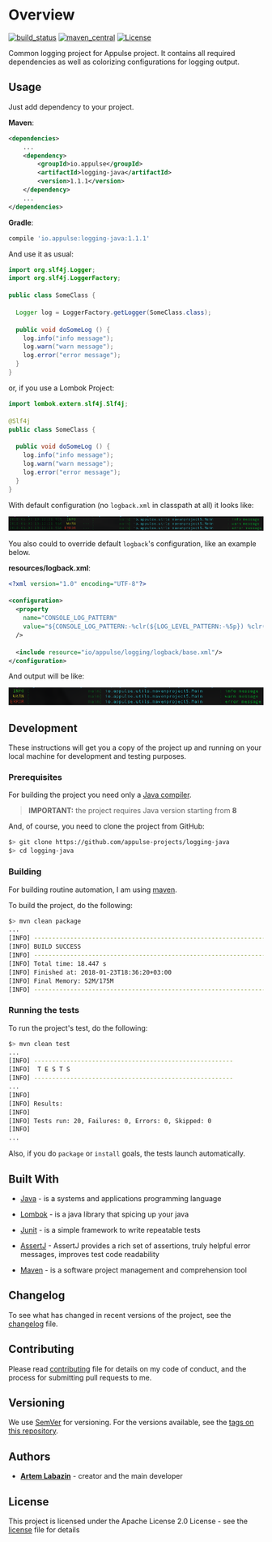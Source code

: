 # Overview

[![build_status](https://travis-ci.org/appulse-projects/logging-java.svg?branch=master)](https://travis-ci.org/appulse-projects/logging-java)
[![maven_central](https://maven-badges.herokuapp.com/maven-central/io.appulse/logging-java/badge.svg)](https://maven-badges.herokuapp.com/maven-central/io.appulse/logging-java)
[![License](http://img.shields.io/:license-apache-brightgreen.svg)](http://www.apache.org/licenses/LICENSE-2.0.html)

Common logging project for Appulse project. It contains all required dependencies as well as colorizing configurations for logging output.

## Usage

Just add dependency to your project.

**Maven**:

```xml
<dependencies>
    ...
    <dependency>
        <groupId>io.appulse</groupId>
        <artifactId>logging-java</artifactId>
        <version>1.1.1</version>
    </dependency>
    ...
</dependencies>
```

**Gradle**:

```groovy
compile 'io.appulse:logging-java:1.1.1'
```

And use it as usual:

```java
import org.slf4j.Logger;
import org.slf4j.LoggerFactory;

public class SomeClass {

  Logger log = LoggerFactory.getLogger(SomeClass.class);

  public void doSomeLog () {
    log.info("info message");
    log.warn("warn message");
    log.error("error message");
  }
}
```

or, if you use a Lombok Project:

```java
import lombok.extern.slf4j.Slf4j;

@Slf4j
public class SomeClass {

  public void doSomeLog () {
    log.info("info message");
    log.warn("warn message");
    log.error("error message");
  }
}
```

With default configuration (no `logback.xml` in classpath at all) it looks like:

![override example](https://github.com/appulse-projects/logging-java/blob/master/.images/example.png?raw=true)

You also could to override default `logback`'s configuration, like an example below.

**resources/logback.xml**:

```xml
<?xml version="1.0" encoding="UTF-8"?>

<configuration>
  <property
    name="CONSOLE_LOG_PATTERN"
    value="${CONSOLE_LOG_PATTERN:-%clr(${LOG_LEVEL_PATTERN:-%5p}) %clr([%25.25thread]){faint} %clr(%-40.40logger{39}){cyan} %clr(:){faint} %m%n${LOG_EXCEPTION_CONVERSION_WORD:-%wEx}}"
  />

  <include resource="io/appulse/logging/logback/base.xml"/>
</configuration>
```

And output will be like:

![override example](https://github.com/appulse-projects/logging-java/blob/master/.images/override_example.png?raw=true)

## Development

These instructions will get you a copy of the project up and running on your local machine for development and testing purposes.

### Prerequisites

For building the project you need only a [Java compiler](http://www.oracle.com/technetwork/java/javase/downloads/index.html).

> **IMPORTANT:** the project requires Java version starting from **8**

And, of course, you need to clone the project from GitHub:

```bash
$> git clone https://github.com/appulse-projects/logging-java
$> cd logging-java
```

### Building

For building routine automation, I am using [maven](https://maven.apache.org).

To build the project, do the following:

```bash
$> mvn clean package
...
[INFO] ------------------------------------------------------------------------
[INFO] BUILD SUCCESS
[INFO] ------------------------------------------------------------------------
[INFO] Total time: 18.447 s
[INFO] Finished at: 2018-01-23T18:36:20+03:00
[INFO] Final Memory: 52M/175M
[INFO] ------------------------------------------------------------------------
```

### Running the tests

To run the project's test, do the following:

```bash
$> mvn clean test
...
[INFO] -------------------------------------------------------
[INFO]  T E S T S
[INFO] -------------------------------------------------------
...
[INFO]
[INFO] Results:
[INFO]
[INFO] Tests run: 20, Failures: 0, Errors: 0, Skipped: 0
[INFO]
...
```

Also, if you do `package` or `install` goals, the tests launch automatically.

## Built With

* [Java](http://www.oracle.com/technetwork/java/javase) - is a systems and applications programming language

* [Lombok](https://projectlombok.org) - is a java library that spicing up your java

* [Junit](http://junit.org/junit4/) - is a simple framework to write repeatable tests

* [AssertJ](http://joel-costigliola.github.io/assertj/) - AssertJ provides a rich set of assertions, truly helpful error messages, improves test code readability

* [Maven](https://maven.apache.org) - is a software project management and comprehension tool

## Changelog

To see what has changed in recent versions of the project, see the [changelog](./CHANGELOG.md) file.

## Contributing

Please read [contributing](./CONTRIBUTING.md) file for details on my code of conduct, and the process for submitting pull requests to me.

## Versioning

We use [SemVer](http://semver.org/) for versioning. For the versions available, see the [tags on this repository](https://github.com/appulse-projects/logging-java/tags).

## Authors

* **[Artem Labazin](https://github.com/xxlabaza)** - creator and the main developer

## License

This project is licensed under the Apache License 2.0 License - see the [license](./LICENSE) file for details
